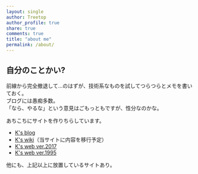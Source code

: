 ```yaml
---
layout: single
author: Treetop
author_profile: true
share: true
comments: true
title: "about me"
permalink: /about/
---
```

## 自分のことかい?

前線から完全撤退して…のはずが、技術系なものを試してつらつらとメモを書いておく。  
ブログには愚痴多数。  
「なら、やるな」という意見はごもっともですが、性分なのかな。

あちこちにサイトを作りちらしています。

- [K's blog](http://blog.treetop.to)
- [K's wiki](http://wiki.treetop.to)（当サイトに内容を移行予定）
- [K's web ver.2017](http://www.treetop.to)
- [K's web ver.1995](http://treetop.webcrow.jp)

他にも、上記以上に放置しているサイトあり。
